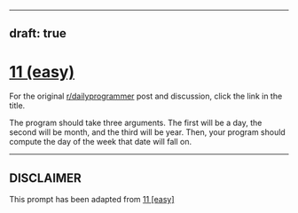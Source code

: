 ---
draft: true
----

# [11 (easy)](https://www.reddit.com/r/dailyprogrammer/comments/pwons/2192012_challenge_11_easy/)

For the original [r/dailyprogrammer](https://www.reddit.com/r/dailyprogrammer/) post and discussion, click the link in the title.

The program should take three arguments. The first will be a day, the second will be month, and the third will be year. Then, your program should compute the day of the week that date will fall on.


----
## **DISCLAIMER**
This prompt has been adapted from [11 [easy]](https://www.reddit.com/r/dailyprogrammer/comments/pwons/2192012_challenge_11_easy/
)
